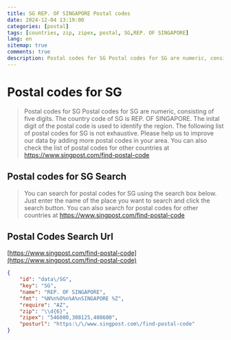 ```yaml
---
title: SG REP. OF SINGAPORE Postal codes 
date: 2024-12-04 13:19:00
categories: [postal]
tags: [countries, zip, zipex, postal, SG,REP. OF SINGAPORE]
lang: en
sitemap: true
comments: true
description: Postal codes for SG Postal codes for SG are numeric, consisting of five digits. The country code of SG is REP. OF SINGAPORE. The inital digit of the postal code is used to identify the region. The following list of postal codes for SG is not exhaustive. Please help us to improve our data by adding more postal codes in your area. You can also check the list of postal codes for other countries at https://www.singpost.com/find-postal-code
---
```


# Postal codes for SG
> Postal codes for SG Postal codes for SG are numeric, consisting of five digits. The country code of SG is REP. OF SINGAPORE. The inital digit of the postal code is used to identify the region. The following list of postal codes for SG is not exhaustive. Please help us to improve our data by adding more postal codes in your area. You can also check the list of postal codes for other countries at https://www.singpost.com/find-postal-code

## Postal codes for SG Search 
> You can search for postal codes for SG using the search box below. Just enter the name of the place you want to search and click the search button. You can also search for postal codes for other countries at https://www.singpost.com/find-postal-code

## Postal Codes Search Url

[https://www.singpost.com/find-postal-code](https://www.singpost.com/find-postal-code)
```json
{
    "id": "data\/SG",
    "key": "SG",
    "name": "REP. OF SINGAPORE",
    "fmt": "%N%n%O%n%A%nSINGAPORE %Z",
    "require": "AZ",
    "zip": "\\d{6}",
    "zipex": "546080,308125,408600",
    "posturl": "https:\/\/www.singpost.com\/find-postal-code"
}
```
